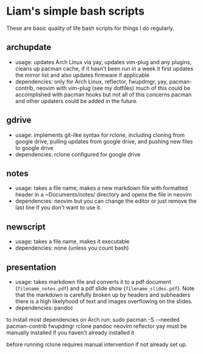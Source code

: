 # Liam's simple bash scripts

These are basic quality of life bash scripts for things I do regularly.

## archupdate
* usage: updates Arch Linux via yay, updates vim-plug and any plugins, cleans up pacman cache, if it hasn't been run in a week it first updates the mirror list and also updates firmware if applicable
* dependencies: only for Arch Linux, reflector, fwupdmgr, yay, pacman-contrib, neovim with vim-plug (see my dotfiles)
much of this could be accomplished with pacman hooks but not all of this concerns pacman and other updaters could be added in the future.

## gdrive
* usage: implements git-like syntax for rclone, including cloning from google drive, pulling updates from google drive, and pushing new files to google drive
* dependencies: rclone configured for google drive

## notes
* usage: takes a file name, makes a new markdown file with formatted header in a ~Documents/notes/ directory and opens the file in neovim
* dependencies: neovim but you can change the editor or just remove the last line if you don't want to use it.

## newscript
* usage: takes a file name, makes it executable
* dependencies: none (unless you count bash)

## presentation
* usage: takes markdown file and converts it to a pdf document (`filename_notes.pdf`) and a pdf slide show (`filename_slides.pdf`). Note that the markdown is carefully broken up by headers and subheaders there is a high likelyhood of text and images overflowing on the slides.
* dependencies: pandoc

to install most dependencies on Arch run:
    sudo pacman -S --needed pacman-contrib fwupdmgr rclone pandoc neovim reflector
yay must be manually installed if you haven't already installed it

before running rclone requires manual intervention if not already set up.

